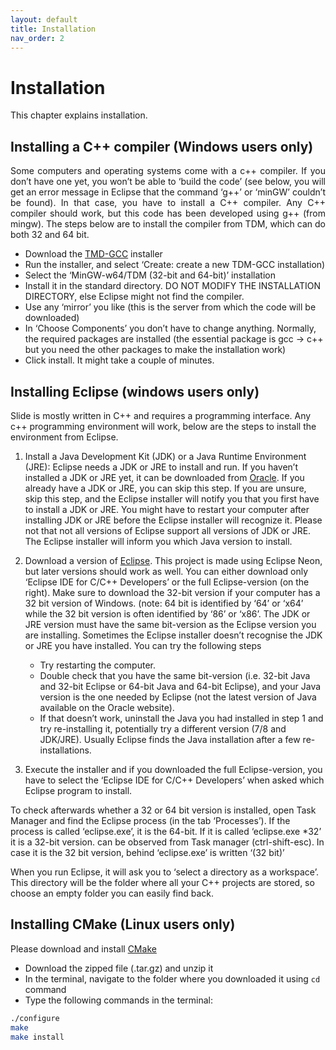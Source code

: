 ```yaml
---
layout: default
title: Installation
nav_order: 2
---
```


# Installation
This chapter explains installation. 

## Installing a C++ compiler (Windows users only)

<p style='text-align: justify;'>
Some computers and operating systems come with a c++ compiler. If you don’t have one yet, you won’t be able to ‘build the code’ 
(see below, you will get an error message in Eclipse that the command ‘g++’ or ‘minGW’ couldn’t be found). In that case, you have to install a C++ compiler. 
Any C++ compiler should work, but this code has been developed using g++ (from mingw). The steps below are to install the compiler from TDM, which can do both 32 and 64 bit.
</p>

- Download the [TMD-GCC](https://sourceforge.net/projects/tdm-gcc/) installer
- Run the installer, and select ‘Create: create a new TDM-GCC installation)
- Select the ‘MinGW-w64/TDM (32-bit and 64-bit)’ installation
- Install it in the standard directory. DO NOT MODIFY THE INSTALLATION DIRECTORY, else Eclipse might not find the compiler.
- Use any ‘mirror’ you like (this is the server from which the code will be downloaded)
- In ‘Choose Components’ you don’t have to change anything. Normally, the required packages are installed (the essential package is gcc -> c++ but you need the other packages to make the installation work)
- Click install. It might take a couple of minutes.


## Installing Eclipse (windows users only)

Slide is mostly written in C++ and requires a programming interface. Any c++ programming environment will work, below are the steps to install the environment from Eclipse.

1. Install a Java Development Kit (JDK) or a Java Runtime Environment (JRE): Eclipse needs a JDK or JRE to install and run. If you haven’t installed a JDK or JRE yet, 
it can be downloaded from [Oracle](http://www.oracle.com/technetwork/java/javase/downloads/jdk8-downloads-2133151.html). If you already have a JDK or JRE, you can skip this step. 
If you are unsure, skip this step, and the Eclipse installer will notify you that you first have to install a JDK or JRE. You might have to restart your computer after installing 
JDK or JRE before the Eclipse installer will recognize it. Please not that not all versions of Eclipse support all versions of JDK or JRE. The Eclipse installer 
will inform you which Java version to install. 

2. Download a version of [Eclipse](https://www.eclipse.org/downloads/packages/). This project is made using Eclipse Neon, but later versions should work as well. You can either download only ‘Eclipse IDE for C/C++ Developers’ or the full Eclipse-version (on the right).  Make sure to download the 32-bit version if your computer has a 32 bit version of Windows. (note: 64 bit is identified by ‘64’ or ‘x64’ while the 32 bit version is often identified by ‘86’ or ‘x86’. 
   The JDK or JRE version must have the same bit-version as the Eclipse version you are installing. Sometimes the Eclipse installer doesn’t recognise the JDK or JRE you have installed. 
   You can try the following steps

    - Try restarting the computer.
    - Double check that you have the same bit-version (i.e. 32-bit Java and 32-bit Eclipse or 64-bit Java and 64-bit Eclipse), 
    and your Java version is the one needed by Eclipse (not the latest version of Java available on the Oracle website).
    - If that doesn’t work, uninstall the Java you had installed in step 1 and try re-installing it, potentially try a different version (7/8 and JDK/JRE). 
    Usually Eclipse finds the Java installation after a few re-installations.

3. Execute the installer and if you downloaded the full Eclipse-version, you have to select the ‘Eclipse IDE for C/C++ Developers’ when asked which Eclipse program to install.

To check afterwards whether a 32 or 64 bit version is installed, open Task Manager and find the Eclipse process (in the tab ‘Processes’). If the process is called ‘eclipse.exe’, it is the 64-bit. 
If it is called ‘eclipse.exe *32’ it is a 32-bit version. can be observed from Task manager (ctrl-shift-esc). In case it is the 32 bit version, behind ‘eclipse.exe’ is written ‘(32 bit)’

When you run Eclipse, it will ask you to ‘select a directory as a workspace’. This directory will be the folder where all your C++ projects are stored, so choose an empty folder you can easily find back.

## Installing CMake (Linux users only)

Please download and install [CMake](https://cmake.org/download/) 
- Download the zipped file (.tar.gz) and unzip it
- In the terminal, navigate to the folder where you downloaded it using `cd` command
- Type the following commands in the terminal:

```bash
./configure
make
make install
```